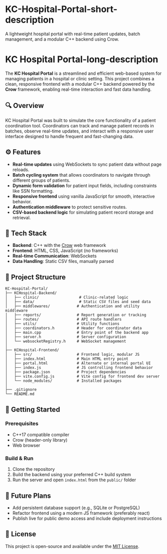 # KC-Hospital-Portal-short-description
A lightweight hospital portal with real-time patient updates, batch management, and a modular C++ backend using Crow.


# KC Hospital Portal-long-description
The **KC Hospital Portal** is a streamlined and efficient web-based system for managing patients in a hospital or clinic setting. This project combines a clean, responsive frontend with a modular C++ backend powered by the **Crow** framework, enabling real-time interaction and fast data handling.

## 🔍 Overview
KC Hospital Portal was built to simulate the core functionality of a patient coordination tool. Coordinators can track and manage patient records in batches, observe real-time updates, and interact with a responsive user interface designed to handle frequent and fast-changing data.

## ⚙️ Features
- **Real-time updates** using WebSockets to sync patient data without page reloads.
- **Batch cycling system** that allows coordinators to navigate through different groups of patients.
- **Dynamic form validation** for patient input fields, including constraints like SSN formatting.
- **Responsive frontend** using vanilla JavaScript for smooth, interactive behavior.
- **Authentication middleware** to protect sensitive routes.
- **CSV-based backend logic** for simulating patient record storage and retrieval.

## 🧱 Tech Stack
- **Backend**: C++ with the [Crow](https://github.com/CrowCpp/Crow) web framework
- **Frontend**: HTML, CSS, JavaScript (no frameworks)
- **Real-time Communication**: WebSockets
- **Data Handling**: Static CSV files, manually parsed

## 📂 Project Structure

```
KC-Hospital-Portal/
├── KCHospital-Backend/
│   ├── clinic/                  # Clinic-related logic
│   ├── data/                    # Static CSV files and seed data
│   ├── middlewares/            # Authentication and utility middleware
│   ├── reports/                # Report generation or tracking
│   ├── routes/                 # API route handlers
│   ├── utils/                  # Utility functions
│   ├── coordinators.h          # Header for coordinator data
│   ├── main.cpp                # Entry point of the backend app
│   ├── server.h                # Server configuration
│   └── websocketRegistry.h     # WebSocket management
│
├── KCHospital-Frontend/
│   ├── src/                    # Frontend logic, modular JS
│   ├── index.html              # Main HTML entry point
│   ├── portal.html             # Alternate or internal portal UI
│   ├── index.js                # JS controlling frontend behavior
│   ├── package.json            # Project dependencies
│   ├── vite.config.js          # Vite config for frontend dev server
│   └── node_modules/           # Installed packages
│
├── .gitignore
└── README.md
```

## 🚀 Getting Started

### Prerequisites
- C++17 compatible compiler
- Crow (header-only library)
- Web browser

### Build & Run
1. Clone the repository
2. Build the backend using your preferred C++ build system
3. Run the server and open `index.html` from the `public/` folder

## 🧪 Future Plans
- Add persistent database support (e.g., SQLite or PostgreSQL)
- Refactor frontend using a modern JS framework (preferably react)
- Publish live for public demo access and include deployment instructions

## 📝 License
This project is open-source and available under the [MIT License](LICENSE).
